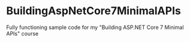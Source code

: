 # BuildingAspNetCore7MinimalAPIs
Fully functioning sample code for my "Building ASP.NET Core 7 Minimal APIs" course
